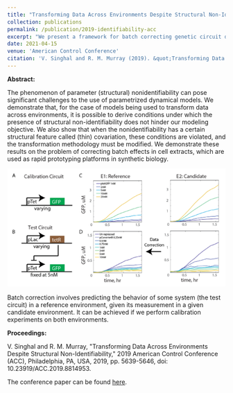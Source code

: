 ```yaml
---
title: "Transforming Data Across Environments Despite Structural Non-Identifiability"
collection: publications
permalink: /publication/2019-identifiability-acc
excerpt: "We present a framework for batch correcting genetic circuit data across environments, and show that parameter structural non-identifiability need not hinder this goal. We give *parameter consistency* conditions under which we can perform such correction despite the parameters not being identifiable.<br/><img src='/images/acc-dcp.png' height='430' width='400'>"
date: 2021-04-15
venue: 'American Control Conference'
citation: 'V. Singhal and R. M. Murray (2019). &quot;Transforming Data Across Environments Despite Structural Non-Identifiability.&quot; <i>American Control Conference (ACC)</i>, Philadelphia, PA, USA, 2019 ,pp. 5639-5646, doi: 10.23919/ACC.2019.8814953.'
---
```


**Abstract:**

The phenomenon of parameter (structural) nonidentifiability can pose significant challenges to the use of parametrized dynamical models. We demonstrate that, for the case of models being used to transform data across environments, it is possible to derive conditions under which the presence of structural non-identifiability does not hinder our modeling objective. We also show that when the nonidentifiability has a certain structural feature called (thin) covariation, these conditions are violated, and the transformation methodology must be modified. We demonstrate these results on the problem of correcting batch effects in cell extracts, which are used as rapid prototyping platforms in synthetic biology.

![](/images/acc-dcp.png)

Batch correction involves predicting the behavior of some system (the test circuit) in a reference environment, given its measurement in a given candidate environment. It can be achieved if we perform calibration experiments on both environments. 


**Proceedings:**

V. Singhal and R. M. Murray, "Transforming Data Across Environments Despite Structural Non-Identifiability," 2019 American Control Conference (ACC), Philadelphia, PA, USA, 2019, pp. 5639-5646, doi: 10.23919/ACC.2019.8814953.

The conference paper can be found [here](/files/ACC_root.pdf). 


